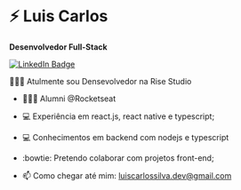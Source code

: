 # ⚡ Luis Carlos

**Desenvolvedor Full-Stack**

[![LinkedIn Badge](https://img.shields.io/badge/linkedin--%2300EBEB?style=for-the-badge&logo=linkedin&logoColor=white)](https://www.linkedin.com/in/luis-carlos-silva-8856881b4/)

👨🏽‍💻 Atulmente sou Densevolvedor na Rise Studio

- 👨🏽‍🎓 Alumni @Rocketseat
- :computer: Experiência em react.js, react native e typescript;
- :computer: Conhecimentos em backend com nodejs e typescript
- :bowtie: Pretendo colaborar com projetos front-end;

- 📫 Como chegar até mim: luiscarlossilva.dev@gmail.com
